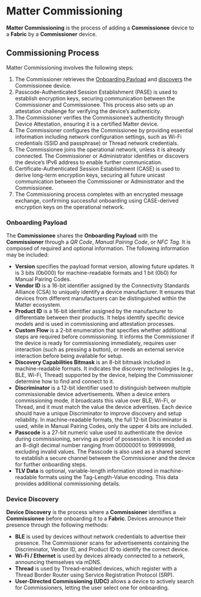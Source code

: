 <show-structure/>

# Matter Commissioning

**Matter Commissioning** is the process of adding a **Commissionee** device to a **Fabric** by a **Commissioner**
device. 

## Commissioning Process

Matter Commissioning involves the following steps:

1. The Commissioner retrieves the [Onboarding Payload](#onboarding-payload) and [discovers](#device-discovery) the
   Commissionee device.
2. Passcode-Authenticated Session Establishment (PASE) is used to establish encryption keys, securing communication
   between the Commissioner and Commissionee. This process also sets up an attestation challenge for verifying the
   device’s authenticity.
3. The Commissioner verifies the Commissionee’s authenticity through Device Attestation, ensuring it is a certified
   Matter device.
4. The Commissioner configures the Commissionee by providing essential information including network configuration
   settings, such as Wi-Fi credentials (SSID and passphrase) or Thread network credentials.
5. The Commissionee joins the operational network, unless it is already connected. The Commissioner or Administrator
   identifies or discovers the device’s IPv6 address to enable further communication.
6. Certificate-Authenticated Session Establishment (CASE) is used to derive long-term encryption keys, securing all
   future unicast communication between the Commissioner or Administrator and the Commissionee.
7. The Commissioning process completes with an encrypted message exchange, confirming successful onboarding using
   CASE-derived encryption keys on the operational network.

### Onboarding Payload

The **Commissionee** shares the **Onboarding Payload** with the **Commissioner** through a _QR Code_, _Manual Pairing
Code_, or _NFC Tag_. It is composed of required and optional information. The following information may be included:

- **Version** specifies the payload format version, allowing future updates. It is 3 bits (0b000) for machine-readable
  formats and 1 bit (0b0) for Manual Pairing Codes.
- **Vendor ID** is a 16-bit identifier assigned by the Connectivity Standards Alliance (CSA) to uniquely identify a
  device manufacturer. It ensures that devices from different manufacturers can be distinguished within the Matter
  ecosystem.
- **Product ID** is a 16-bit identifier assigned by the manufacturer to differentiate between their products. It helps
  identify specific device models and is used in commissioning and attestation processes.
- **Custom Flow** is a 2-bit enumeration that specifies whether additional steps are required before commissioning. It
  informs the Commissioner if the device is ready for commissioning immediately, requires user interaction (such as
  pressing a button), or needs an external service interaction before being available for setup.
- **Discovery Capabilities Bitmask** is an 8-bit bitmask included in machine-readable formats. It indicates the
  discovery technologies (e.g., BLE, Wi-Fi, Thread) supported by the device, helping the Commissioner determine how to
  find and connect to it.
- **Discriminator** is a 12-bit identifier used to distinguish between multiple commissionable device advertisements.
  When a device enters commissioning mode, it broadcasts this value over BLE, Wi-Fi, or Thread, and it must match the
  value the device advertises. Each device should have a unique Discriminator to improve discovery and setup
  reliability. In machine-readable formats, the full 12-bit Discriminator is used, while in Manual Pairing Codes, only
  the upper 4 bits are included.
- **Passcode** is a 27-bit numeric value used to authenticate the device during commissioning, serving as proof of
  possession. It is encoded as an 8-digit decimal number ranging from 00000001 to 99999998, excluding invalid values.
  The Passcode is also used as a shared secret to establish a secure channel between the Commissioner and the device for
  further onboarding steps.
- **TLV Data** is optional, variable-length information stored in machine-readable formats using the Tag-Length-Value
  encoding. This data provides additional commissioning details.

### Device Discovery

**Device Discovery** is the process where a **Commissioner** identifies a **Commissionee** before onboarding it to a
**Fabric**. Devices announce their presence through the following methods:

- **BLE** is used by devices without network credentials to advertise their presence. The Commissioner scans for
  advertisements containing the Discriminator, Vendor ID, and Product ID to identify the correct device.
- **Wi-Fi / Ethernet** is used by devices already connected to a network, announcing themselves via mDNS.
- **Thread** is used by Thread-enabled devices, which register with a Thread Border Router using Service Registration
  Protocol (SRP).
- **User-Directed Commissioning (UDC)** allows a device to actively search for Commissioners, letting the user select
  one for onboarding.
